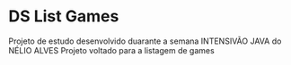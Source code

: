 # DS List Games

Projeto de estudo desenvolvido duarante a semana INTENSIVÃO JAVA do NÉLIO ALVES
Projeto voltado para a listagem de games
